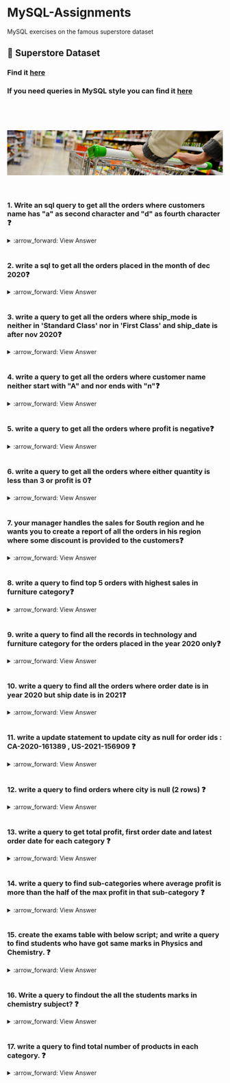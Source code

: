 # MySQL-Assignments
MySQL exercises on the famous superstore dataset

## :bank: Superstore Dataset

### Find it [here](https://github.com/soopertramp/MySQL-Assignments/tree/main/Dataset)

### If you need queries in MySQL style you can find it [here](https://github.com/soopertramp/MySQL-Assignments/blob/main/Queries.sql)

<br>
<br>
<br>

<p align="left">
  <img src="https://github.com/soopertramp/MySQL-Assignments/blob/main/dataset-cover.jpg">
  
<br>
  <br>
  <br>

### 1. Write an sql query to get all the orders where customers name has "a" as second character and "d" as fourth character :question:
<details><summary>
:arrow_forward: View Answer
</summary>
SELECT 
    customer_name
FROM
    orders
WHERE
    customer_name LIKE '_a%'
        AND customer_name LIKE '___d%'; 
        
SELECT 
    customer_name
FROM
    orders
WHERE
    customer_name LIKE '_a_d%';

</details>
<br>  
  
### 2. write a sql to get all the orders placed in the month of dec 2020:question:
  
<details><summary>
:arrow_forward: View Answer
</summary>
  
SELECT 
    *
FROM
    orders
WHERE
    order_Date BETWEEN '01-12-2020' AND '31-12-2020';
  
</details>
<br>
  
### 3. write a query to get all the orders where ship_mode is neither in 'Standard Class' nor in 'First Class' and ship_date is after nov 2020:question:

<details><summary>
:arrow_forward: View Answer
</summary>
  
SELECT 
    *
FROM
    orders
WHERE
    ship_mode NOT IN ('Standard Class' , 'First Class')
        AND ship_date > '30-11-2020';  
 
</details>
<br>
  
### 4. write a query to get all the orders where customer name neither start with "A" and nor ends with "n":question: 

<details><summary>
:arrow_forward: View Answer
</summary>
  
SELECT 
    customer_name
FROM
    orders
WHERE
    customer_name NOT LIKE 'A%n'

  </details>
<br>
  
### 5. write a query to get all the orders where profit is negative:question:

<details><summary>
:arrow_forward: View Answer
</summary>  

SELECT 
    *
FROM
    orders
WHERE
    profit < 0;

</details>
<br>
  
### 6. write a query to get all the orders where either quantity is less than 3 or profit is 0:question:

<details><summary>
:arrow_forward: View Answer
</summary>  

SELECT 
    *
FROM
    orders
WHERE
    quantity < 3 OR profit = 0;
                
</details>
<br>
  
### 7. your manager handles the sales for South region and he wants you to create a report of all the orders in his region where some discount is provided to the customers:question:

<details><summary>
:arrow_forward: View Answer
</summary>
  
SELECT 
    *
FROM
    orders
WHERE
    region = 'South' AND discount > 0; 
  
</details>
<br>
  
### 8. write a query to find top 5 orders with highest sales in furniture category:question:

<details><summary>
:arrow_forward: View Answer
</summary>  
 
SELECT 
    *
FROM
    orders
WHERE
    category = 'Furniture'
order by sales desc
LIMIT 5;
 
</details>
<br>
  
### 9. write a query to find all the records in technology and furniture category for the orders placed in the year 2020 only:question:

<details><summary>
:arrow_forward: View Answer
</summary>  

SELECT 
    *
FROM
    orders
WHERE
    category IN ('Technology' , 'Furniture')
        AND order_date BETWEEN '01-01-2020' AND '31-12-2020';

</details>
<br>
  
### 10. write a query to find all the orders where order date is in year 2020 but ship date is in 2021:question:

<details><summary>
:arrow_forward: View Answer
</summary>
  
SELECT 
    *
FROM
    orders
WHERE
    order_Date BETWEEN '01-01-2020' AND '31-12-2020'
        AND ship_date > '01-01-2021';
  

</details>
<br>
  
### 11. write a update statement to update city as null for order ids :  CA-2020-161389 , US-2021-156909 :question:

<details><summary>
:arrow_forward: View Answer
</summary>

SELECT 
    *
FROM
    orders;
    
UPDATE orders 
SET 
    city = NULL
WHERE
    order_id IN ('CA-2020-161389' , 'US-2021-156909');
    
</details>
<br>

### 12. write a query to find orders where city is null (2 rows) :question:

<details><summary>
:arrow_forward: View Answer
</summary>  
  
SELECT 
    *
FROM
    orders
WHERE
    city IS NULL; 

</details>
<br>

### 13. write a query to get total profit, first order date and latest order date for each category :question:

<details><summary>
:arrow_forward: View Answer
</summary>
  
SELECT 
    category,
    SUM(profit) AS profit,
    MIN(order_date) AS first_order,
    MAX(order_date) AS latest_order
FROM
    orders
GROUP BY category;
</details>
<br>

### 14. write a query to find sub-categories where average profit is more than the half of the max profit in that sub-category :question:

<details><summary>
:arrow_forward: View Answer
</summary>  
  
SELECT 
    sub_category
FROM
    orders
GROUP BY sub_category
HAVING AVG(profit) > MAX(profit) / 2;
  
</details>
<br>

### 15. create the exams table with below script; and write a query to find students who have got same marks in Physics and Chemistry. :question:

<details><summary>
:arrow_forward: View Answer
</summary> 
  
CREATE TABLE exams (
    student_id INT,
    subject VARCHAR(20),
    marks INT
);

INSERT INTO exams VALUES 
(1,'Chemistry',91),(1,'Physics',91),(1,'Maths',92)
,(2,'Chemistry',80),(2,'Physics',90)
,(3,'Chemistry',80),(3,'Maths',80)
,(4,'Chemistry',71),(4,'Physics',54)
,(5,'Chemistry',79);

SELECT 
    *
FROM
    exams;

SELECT 
    student_id, subject, marks
FROM
    exams
WHERE
    subject IN ('Physics' , 'Chemistry')
GROUP BY student_id , marks
HAVING COUNT(*) = 2;

</details>
<br>

### 16. Write a query to findout the all the students marks in chemistry subject? :question:
<details><summary>
:arrow_forward: View Answer
</summary> 
SELECT 
    student_id, subject, marks
FROM
    exams
WHERE
    subject = 'Chemistry'
GROUP BY student_id, marks;
  
</details>
<br>

### 17. write a query to find total number of products in each category. :question:
<details><summary>
:arrow_forward: View Answer
</summary>
select * from orders;

SELECT 
    category, COUNT(DISTINCT prodcut_name) AS no_of_products
FROM
    orders
GROUP BY category;

SELECT 
    category, COUNT(DISTINCT product_id) AS no_of_products
FROM
    orders
GROUP BY category;
 </details>
<br>
